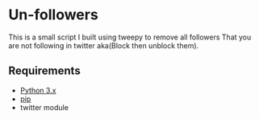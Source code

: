 # Un-followers
This is a small script I built using tweepy to remove     all followers That you are not following in twitter     aka(Block then unblock them).

## Requirements
* [Python 3.x](https://www.python.org/downloads/)
* [pip](https://pip.pypa.io/en/stable/installing/)
* twitter module 
